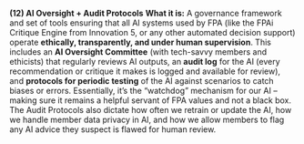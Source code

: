 **(12) AI Oversight + Audit Protocols**
**What it is:** A governance framework and set of tools ensuring that all AI systems used by FPA (like the FPAi Critique Engine from Innovation 5, or any other automated decision support) operate **ethically, transparently, and under human supervision**. This includes an **AI Oversight Committee** (with tech-savvy members and ethicists) that regularly reviews AI outputs, an **audit log** for the AI (every recommendation or critique it makes is logged and available for review), and **protocols for periodic testing** of the AI against scenarios to catch biases or errors. Essentially, it’s the “watchdog” mechanism for our AI – making sure it remains a helpful servant of FPA values and not a black box. The Audit Protocols also dictate how often we retrain or update the AI, how we handle member data privacy in AI, and how we allow members to flag any AI advice they suspect is flawed for human review.